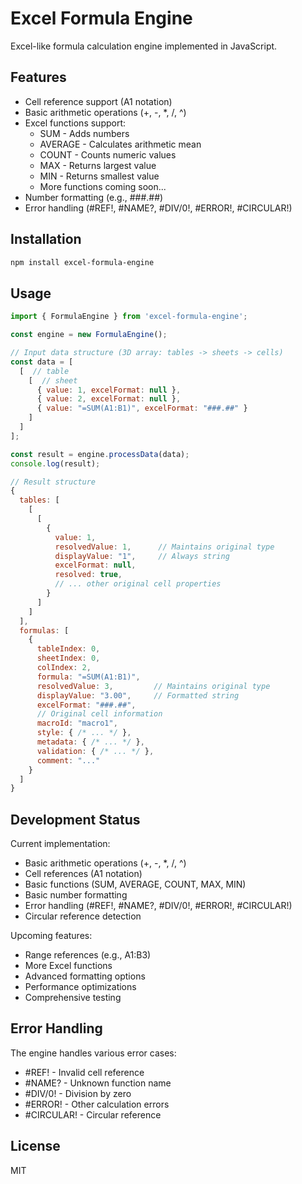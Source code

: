 # Excel Formula Engine

Excel-like formula calculation engine implemented in JavaScript.

## Features

- Cell reference support (A1 notation)
- Basic arithmetic operations (+, -, *, /, ^)
- Excel functions support:
  - SUM - Adds numbers
  - AVERAGE - Calculates arithmetic mean
  - COUNT - Counts numeric values
  - MAX - Returns largest value
  - MIN - Returns smallest value
  - More functions coming soon...
- Number formatting (e.g., ###.##)
- Error handling (#REF!, #NAME?, #DIV/0!, #ERROR!, #CIRCULAR!)

## Installation 
```bash
npm install excel-formula-engine
```

## Usage

```javascript
import { FormulaEngine } from 'excel-formula-engine';

const engine = new FormulaEngine();

// Input data structure (3D array: tables -> sheets -> cells)
const data = [
  [  // table
    [  // sheet
      { value: 1, excelFormat: null },
      { value: 2, excelFormat: null },
      { value: "=SUM(A1:B1)", excelFormat: "###.##" }
    ]
  ]
];

const result = engine.processData(data);
console.log(result);

// Result structure
{
  tables: [
    [
      [
        {
          value: 1,
          resolvedValue: 1,      // Maintains original type
          displayValue: "1",     // Always string
          excelFormat: null,
          resolved: true,
          // ... other original cell properties
        }
      ]
    ]
  ],
  formulas: [
    {
      tableIndex: 0,
      sheetIndex: 0,
      colIndex: 2,
      formula: "=SUM(A1:B1)",
      resolvedValue: 3,         // Maintains original type
      displayValue: "3.00",     // Formatted string
      excelFormat: "###.##",
      // Original cell information
      macroId: "macro1",
      style: { /* ... */ },
      metadata: { /* ... */ },
      validation: { /* ... */ },
      comment: "..."
    }
  ]
}
```

## Development Status

Current implementation:
- Basic arithmetic operations (+, -, *, /, ^)
- Cell references (A1 notation)
- Basic functions (SUM, AVERAGE, COUNT, MAX, MIN)
- Basic number formatting
- Error handling (#REF!, #NAME?, #DIV/0!, #ERROR!, #CIRCULAR!)
- Circular reference detection

Upcoming features:
- Range references (e.g., A1:B3)
- More Excel functions
- Advanced formatting options
- Performance optimizations
- Comprehensive testing

## Error Handling

The engine handles various error cases:
- #REF! - Invalid cell reference
- #NAME? - Unknown function name
- #DIV/0! - Division by zero
- #ERROR! - Other calculation errors
- #CIRCULAR! - Circular reference

## License

MIT
